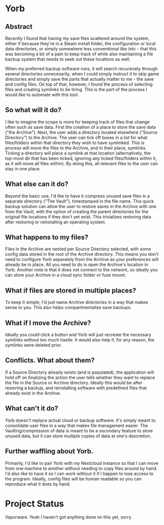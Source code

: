 # Yorb

## Abstract
Recently I found that having my save files scattered around the system, either if because they're in a Steam install folder, the configuration or local data directories, or simply somewhere less conventional like /etc - that this was becoming a bit of a pain to keep track of while also maintaining a file backup system that needs to seek out these locations as well.

When my preferred backup software runs, it will search recursively through several directories unnecesarily, when I could simply instruct it to skip game directories and simply save the parts that actually matter to me - the save and config files. On top of that, however, I found the process of selecting files and creating symlinks to be tiring. This is the part of the process I would like to automate with this tool.

## So what will it do?
I like to imagine the scope is more for keeping track of files that change often such as save data.
First the creation of a place to store the save data ("the Archive"). Next, the user adds a directory located elsewhere ("Source Directory") to the Archive. The user can tick off boxes in a list for what files/folders within that directory they wish to have symlinked. This is process will move the files to the Archive, and in their place, symlinks. Ticking a directory will place a symlink at that location (alternatively, the top-most dir that has been ticked, ignoring any ticked files/folders within it, as it will move all files within).
By doing this, all relevant files to the user can stay in one place.

## What else can it do?
Beyond the basic use, I'd like to have it compress unused save files in a separate directory ("The Vault"), timestamped in the file name. This quick backup solution can allow the user to restore saves in the Archive with one from the Vault, with the option of creating the parent directories for the original file locations if they don't yet exist. This trivializes restoring data after restoring or reinstalling an operating system.

## What happens to my files?
Files in the Archive are nested per Source Directory selected, with some config data stored in the root of the Archive directory. This means you don't need to configure Yorb separately from the Archive as your preferences will already be in place. All you need to do is open the Archive's location in Yorb. Another note is that it does not connect to the network, so ideally you can store your Archive in a cloud sync folder or fuse mount.

## What if files are stored in multiple places?
To keep it simple, I'd just name Archive directories in a way that makes sense to you. This also helps compartmentalize save backups.

## What if I move the Archive?
Ideally you could click a button and Yorb will just recreate the necessary symlinks without too much hastle. It would also help if, for any reason, the symlinks were deleted prior.

## Conflicts. What about them?
If a Source Directory already exists (and is populated), the application will hold off on finalizing the action the user tells whether they want to replace the file in the Source or Archive directory. Ideally this would be after restoring a backup, and reinstalling software with predefined files that already exist in the Archive.

## What can't it do?
Yorb doesn't replace actual cloud or backup software. It's simply meant to consolidate user files in a way that makes file management easier. The Vaulting/compression of data is meant to be a secondary feature to store unused data, but it can store multiple copies of data at one's descretion.

## Further waffling about Yorb.
Primarily, I'd like to pair Yorb with my Nextcloud instance so that I can move from one machine to another without needing to copy files around by hand. I'd also like to have it so I can work without it if I happen to lose access to the program. Ideally, config files will be human readable so you can reproduce what it does by hand.

# Project Status

Vaporware. Yeah I haven't got anything done on this yet, sorry.
